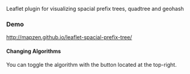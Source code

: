 
Leaflet plugin for visualizing spacial prefix trees, quadtree and geohash

### Demo

http://mapzen.github.io/leaflet-spacial-prefix-tree/

#### Changing Algorithms

You can toggle the algorithm with the button located at the top-right.